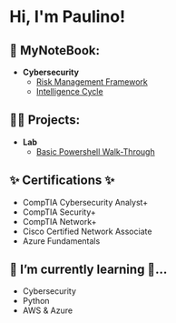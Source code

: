 <h1>Hi, I'm Paulino! <br/>

<h2>📝 MyNoteBook:</h2>

- <b>Cybersecurity</b>
  - [Risk Management Framework](https://github.com/paulinoprojects/NIST-RMF/tree/main)
  - [Intelligence Cycle](https://github.com/paulinoprojects/IntelligenceLifeCycle/blob/main/Intelligence_README.md)
  
<h2>👨‍💻 Projects:</h2>

- <b>Lab</b>
  - [Basic Powershell Walk-Through](https://github.com/paulinoprojects/-PowerShellCommands)

<h2>✨ Certifications ✨</h2>

 - CompTIA Cybersecurity Analyst+
 - CompTIA Security+
 - CompTIA Network+
 - Cisco Certified Network Associate
 - Azure Fundamentals

<h2> 🌱 I’m currently learning 🔭...</h2>
  
 - Cybersecurity
 - Python
 - AWS & Azure
